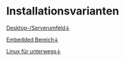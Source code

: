 # Installationsvarianten

[Desktop-/Serverumfeld↓](desktop-serverbereich.md)

[Embedded Bereich↓](embedded-bereich.md)

[Linux für unterwegs↓](linux-auf-dem-usb-stick-fur-unterwegs.md)

